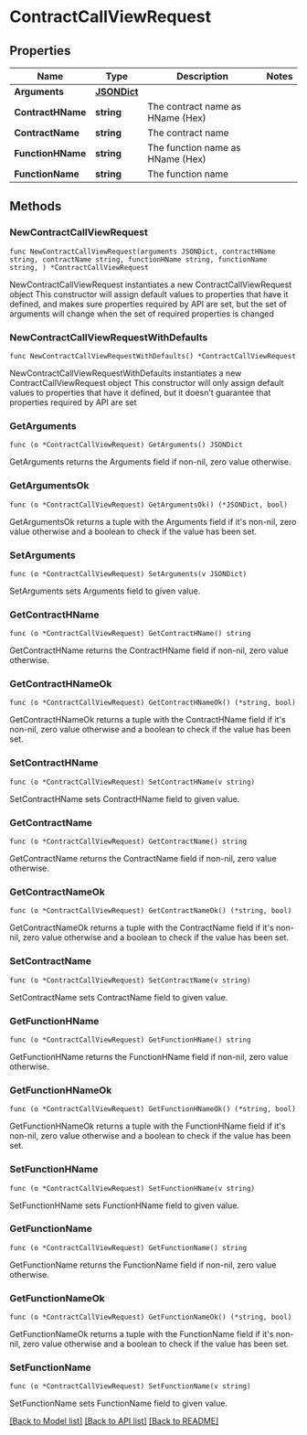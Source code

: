 # ContractCallViewRequest

## Properties

Name | Type | Description | Notes
------------ | ------------- | ------------- | -------------
**Arguments** | [**JSONDict**](JSONDict.md) |  | 
**ContractHName** | **string** | The contract name as HName (Hex) | 
**ContractName** | **string** | The contract name | 
**FunctionHName** | **string** | The function name as HName (Hex) | 
**FunctionName** | **string** | The function name | 

## Methods

### NewContractCallViewRequest

`func NewContractCallViewRequest(arguments JSONDict, contractHName string, contractName string, functionHName string, functionName string, ) *ContractCallViewRequest`

NewContractCallViewRequest instantiates a new ContractCallViewRequest object
This constructor will assign default values to properties that have it defined,
and makes sure properties required by API are set, but the set of arguments
will change when the set of required properties is changed

### NewContractCallViewRequestWithDefaults

`func NewContractCallViewRequestWithDefaults() *ContractCallViewRequest`

NewContractCallViewRequestWithDefaults instantiates a new ContractCallViewRequest object
This constructor will only assign default values to properties that have it defined,
but it doesn't guarantee that properties required by API are set

### GetArguments

`func (o *ContractCallViewRequest) GetArguments() JSONDict`

GetArguments returns the Arguments field if non-nil, zero value otherwise.

### GetArgumentsOk

`func (o *ContractCallViewRequest) GetArgumentsOk() (*JSONDict, bool)`

GetArgumentsOk returns a tuple with the Arguments field if it's non-nil, zero value otherwise
and a boolean to check if the value has been set.

### SetArguments

`func (o *ContractCallViewRequest) SetArguments(v JSONDict)`

SetArguments sets Arguments field to given value.


### GetContractHName

`func (o *ContractCallViewRequest) GetContractHName() string`

GetContractHName returns the ContractHName field if non-nil, zero value otherwise.

### GetContractHNameOk

`func (o *ContractCallViewRequest) GetContractHNameOk() (*string, bool)`

GetContractHNameOk returns a tuple with the ContractHName field if it's non-nil, zero value otherwise
and a boolean to check if the value has been set.

### SetContractHName

`func (o *ContractCallViewRequest) SetContractHName(v string)`

SetContractHName sets ContractHName field to given value.


### GetContractName

`func (o *ContractCallViewRequest) GetContractName() string`

GetContractName returns the ContractName field if non-nil, zero value otherwise.

### GetContractNameOk

`func (o *ContractCallViewRequest) GetContractNameOk() (*string, bool)`

GetContractNameOk returns a tuple with the ContractName field if it's non-nil, zero value otherwise
and a boolean to check if the value has been set.

### SetContractName

`func (o *ContractCallViewRequest) SetContractName(v string)`

SetContractName sets ContractName field to given value.


### GetFunctionHName

`func (o *ContractCallViewRequest) GetFunctionHName() string`

GetFunctionHName returns the FunctionHName field if non-nil, zero value otherwise.

### GetFunctionHNameOk

`func (o *ContractCallViewRequest) GetFunctionHNameOk() (*string, bool)`

GetFunctionHNameOk returns a tuple with the FunctionHName field if it's non-nil, zero value otherwise
and a boolean to check if the value has been set.

### SetFunctionHName

`func (o *ContractCallViewRequest) SetFunctionHName(v string)`

SetFunctionHName sets FunctionHName field to given value.


### GetFunctionName

`func (o *ContractCallViewRequest) GetFunctionName() string`

GetFunctionName returns the FunctionName field if non-nil, zero value otherwise.

### GetFunctionNameOk

`func (o *ContractCallViewRequest) GetFunctionNameOk() (*string, bool)`

GetFunctionNameOk returns a tuple with the FunctionName field if it's non-nil, zero value otherwise
and a boolean to check if the value has been set.

### SetFunctionName

`func (o *ContractCallViewRequest) SetFunctionName(v string)`

SetFunctionName sets FunctionName field to given value.



[[Back to Model list]](../README.md#documentation-for-models) [[Back to API list]](../README.md#documentation-for-api-endpoints) [[Back to README]](../README.md)


